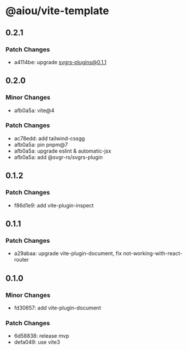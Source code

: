 # @aiou/vite-template

## 0.2.1

### Patch Changes

- a4114be: upgrade svgrs-plugins@0.1.1

## 0.2.0

### Minor Changes

- afb0a5a: vite@4

### Patch Changes

- ac78edd: add tailwind-cssgg
- afb0a5a: pin pnpm@7
- afb0a5a: upgrade eslint & automatic-jsx
- afb0a5a: add @svgr-rs/svgrs-plugin

## 0.1.2

### Patch Changes

- f86d1e9: add vite-plugin-inspect

## 0.1.1

### Patch Changes

- a29abaa: upgrade vite-plugin-document, fix not-working-with-react-router

## 0.1.0

### Minor Changes

- fd30657: add vite-plugin-document

### Patch Changes

- 6d58838: release mvp
- defa049: use vite3

